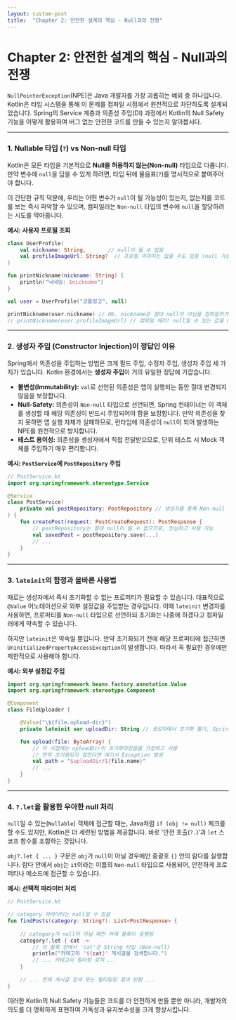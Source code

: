 ```yaml
---
layout: custom-post
title:  "Chapter 2: 안전한 설계의 핵심 - Null과의 전쟁"
---
```

# Chapter 2: 안전한 설계의 핵심 - Null과의 전쟁

`NullPointerException`(NPE)은 Java 개발자를 가장 괴롭히는 예외 중 하나입니다. Kotlin은 타입 시스템을 통해 이 문제를 컴파일 시점에서 원천적으로 차단하도록 설계되었습니다. Spring의 Service 계층과 의존성 주입(DI) 과정에서 Kotlin의 Null Safety 기능을 어떻게 활용하여 버그 없는 안전한 코드를 만들 수 있는지 알아봅시다.

---

### 1. Nullable 타입 (`?`) vs Non-null 타입

Kotlin은 모든 타입을 기본적으로 **Null을 허용하지 않는(Non-null)** 타입으로 다룹니다. 만약 변수에 `null`을 담을 수 있게 하려면, 타입 뒤에 물음표(`?`)를 명시적으로 붙여주어야 합니다.

이 간단한 규칙 덕분에, 우리는 어떤 변수가 `null`이 될 가능성이 있는지, 없는지를 코드를 보는 즉시 파악할 수 있으며, 컴파일러는 `Non-null` 타입의 변수에 `null`을 할당하려는 시도를 막아줍니다.

**예시: 사용자 프로필 조회**

```kotlin
class UserProfile(
    val nickname: String,       // null이 될 수 없음
    val profileImageUrl: String?  // 프로필 이미지는 없을 수도 있음 (null 가능)
)

fun printNickname(nickname: String) {
    println("닉네임: $nickname")
}

val user = UserProfile("코틀링고", null)

printNickname(user.nickname) // OK. nickname은 절대 null이 아님을 컴파일러가 보장
// printNickname(user.profileImageUrl) // 컴파일 에러! null일 수 있는 값을 null을 허용하지 않는 파라미터에 넘길 수 없음
```

---

### 2. 생성자 주입 (Constructor Injection)이 정답인 이유

Spring에서 의존성을 주입하는 방법은 크게 필드 주입, 수정자 주입, 생성자 주입 세 가지가 있습니다. Kotlin 환경에서는 **생성자 주입**이 거의 유일한 정답에 가깝습니다.

- **불변성(Immutability):** `val`로 선언된 의존성은 앱이 실행되는 동안 절대 변경되지 않음을 보장합니다.
- **Null-Safety:** 의존성이 `Non-null` 타입으로 선언되면, Spring 컨테이너는 이 객체를 생성할 때 해당 의존성이 반드시 주입되어야 함을 보장합니다. 만약 의존성을 찾지 못하면 앱 실행 자체가 실패하므로, 런타임에 의존성이 `null`이 되어 발생하는 NPE를 원천적으로 방지합니다.
- **테스트 용이성:** 의존성을 생성자에서 직접 전달받으므로, 단위 테스트 시 Mock 객체를 주입하기 매우 편리합니다.

**예시: `PostService`에 `PostRepository` 주입**

```kotlin
// PostService.kt
import org.springframework.stereotype.Service

@Service
class PostService(
    private val postRepository: PostRepository // 생성자를 통해 Non-null 타입으로 주입
) {
    fun createPost(request: PostCreateRequest): PostResponse {
        // postRepository는 절대 null이 될 수 없으므로, 안심하고 사용 가능
        val savedPost = postRepository.save(...)
        // ...
    }
}
```

---

### 3. `lateinit`의 함정과 올바른 사용법

때로는 생성자에서 즉시 초기화할 수 없는 프로퍼티가 필요할 수 있습니다. 대표적으로 `@Value` 어노테이션으로 외부 설정값을 주입받는 경우입니다. 이때 `lateinit` 변경자를 사용하면, 프로퍼티를 `Non-null` 타입으로 선언하되 초기화는 나중에 하겠다고 컴파일러에게 약속할 수 있습니다.

하지만 `lateinit`은 약속일 뿐입니다. 만약 초기화되기 전에 해당 프로퍼티에 접근하면 `UninitializedPropertyAccessException`이 발생합니다. 따라서 꼭 필요한 경우에만 제한적으로 사용해야 합니다.

**예시: 외부 설정값 주입**

```kotlin
import org.springframework.beans.factory.annotation.Value
import org.springframework.stereotype.Component

@Component
class FileUploader {

    @Value("\${file.upload-dir}")
    private lateinit var uploadDir: String // 생성자에서 초기화 불가, Spring이 나중에 주입해줌

    fun upload(file: ByteArray) {
        // 이 시점에는 uploadDir이 초기화되었음을 가정하고 사용
        // 만약 초기화되지 않았다면 여기서 Exception 발생
        val path = "$uploadDir/${file.name}"
        // ...
    }
}
```

---

### 4. `?.let`을 활용한 우아한 null 처리

`null`일 수 있는(`Nullable`) 객체에 접근할 때는, Java처럼 `if (obj != null)` 체크를 할 수도 있지만, Kotlin은 더 세련된 방법을 제공합니다. 바로 '안전 호출(`?.`)'과 `let` 스코프 함수를 조합하는 것입니다.

`obj?.let { ... }` 구문은 `obj`가 `null`이 아닐 경우에만 중괄호 `{}` 안의 람다를 실행합니다. 람다 안에서 `obj`는 `it`이라는 이름의 `Non-null` 타입으로 사용되어, 안전하게 프로퍼티나 메소드에 접근할 수 있습니다.

**예시: 선택적 파라미터 처리**

```kotlin
// PostService.kt

// category 파라미터는 null일 수 있음
fun findPosts(category: String?): List<PostResponse> {
    
    // category가 null이 아닐 때만 아래 블록이 실행됨
    category?.let { cat ->
        // 이 블록 안에서 'cat'은 String 타입 (Non-null)
        println("카테고리 '${cat}' 게시글을 검색합니다.")
        // ... 카테고리 필터링 로직 ...
    }
    
    // ... 전체 게시글 검색 또는 필터링된 결과 반환 ...
}
```
이러한 Kotlin의 Null Safety 기능들은 코드를 더 안전하게 만들 뿐만 아니라, 개발자의 의도를 더 명확하게 표현하여 가독성과 유지보수성을 크게 향상시킵니다. 